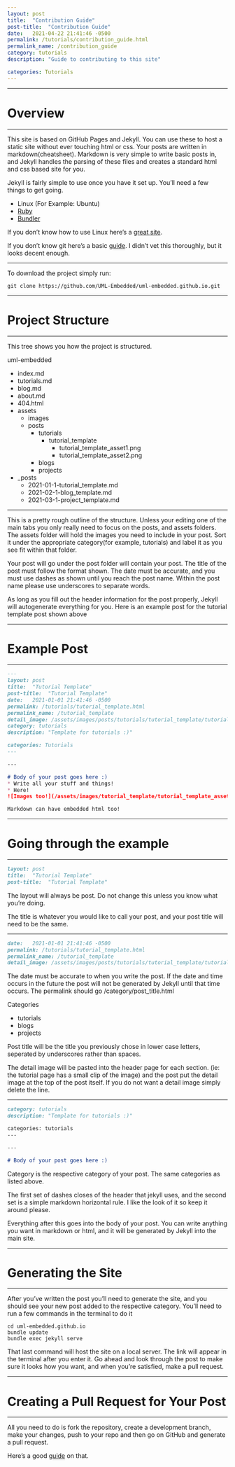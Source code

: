 ```yaml
---
layout: post
title:  "Contribution Guide"
post-title:  "Contribution Guide"
date:   2021-04-22 21:41:46 -0500
permalink: /tutorials/contribution_guide.html
permalink_name: /contribution_guide
category: tutorials
description: "Guide to contributing to this site"

categories: Tutorials
---
```


---
# Overview

---
This site is based on GitHub Pages and Jekyll. You can use these to host a static site without ever touching html or css. Your posts are written in markdown(cheatsheet). Markdown is very simple to write basic posts in, and Jekyll handles the parsing of these files and creates a standard html and css based site for you.

Jekyll is fairly simple to use once you have it set up. You’ll need a few things to get going.

* Linux (For Example: Ubuntu)
* [Ruby](https://www.ruby-lang.org/en/documentation/installation/)
* [Bundler](https://bundler.io/)

If you don’t know how to use Linux here’s a [great site](https://linuxjourney.com/).

If you don’t know git here’s a basic [guide](https://git-scm.com/docs/gittutorial). I didn’t vet this thoroughly, but it
looks decent enough.

---
To download the project simply run:

```shell
git clone https://github.com/UML-Embedded/uml-embedded.github.io.git
```

---
# Project Structure

---
This tree shows you how the project is structured.

uml-embedded

* index.md
* tutorials.md 
* blog.md
* about.md
* 404.html
* assets
    * images
    * posts
        * tutorials
            * tutorial_template
                * tutorial_template_asset1.png
                * tutorial_template_asset2.png
        * blogs
        * projects
* _posts
    * 2021-01-1-tutorial_template.md
    * 2021-02-1-blog_template.md
    * 2021-03-1-project_template.md

---
This is a pretty rough outline of the structure. Unless your editing one of the main tabs you only really need to focus on the posts, and assets folders. The assets folder will hold the images you need to include in your post. Sort it under the appropriate category(for example, tutorials) and label it as you see fit within that folder.

Your post will go under the post folder will contain your post. The title of the post must follow the format shown. The date must be accurate, and you must use dashes as shown until you reach the post name. Within the post name please use underscores to separate words.

As long as you fill out the header information for the post properly, Jekyll will autogenerate everything for you. Here is an example post for the tutorial template post shown above

---
# Example Post

---
```markdown
---
layout: post
title:  "Tutorial Template"
post-title:  "Tutorial Template"
date:   2021-01-01 21:41:46 -0500
permalink: /tutorials/tutorial_template.html
permalink_name: /tutorial_template
detail_image: /assets/images/posts/tutorials/tutorial_template/tutorial_template_asset2.png
category: tutorials
description: "Template for tutorials :)"

categories: Tutorials
---

---

# Body of your post goes here :)
* Write all your stuff and things!
* Here!
![Images too!](/assets/images/tutorial_template/tutorial_template_asset1.png)

Markdown can have embedded html too!
```
---
# Going through the example

---
```markdown
layout: post
title:  "Tutorial Template"
post-title:  "Tutorial Template"
```

The layout will always be post. Do not change this unless you know what you’re doing.

The title is whatever you would like to call your post, and your post title will need to be the same.

---
```markdown
date:   2021-01-01 21:41:46 -0500
permalink: /tutorials/tutorial_template.html
permalink_name: /tutorial_template
detail_image: /assets/images/posts/tutorials/tutorial_template/tutorial_template_asset2.png
```

The date must be accurate to when you write the post. If the date and time occurs in the future the post will not be generated by Jekyll until that time occurs. The permalink should go /category/post_title.html

Categories
* tutorials
* blogs
* projects

Post title will be the title you previously chose in lower case letters, seperated by underscores rather than spaces.

The detail image will be pasted into the header page for each section. (ie: the tutorial page has a small clip of the image) and the post put the detail image at the top of the post itself. If you do not want a detail image simply delete the line.

---
```markdown
category: tutorials
description: "Template for tutorials :)"

categories: tutorials
---

---

# Body of your post goes here :)
```
Category is the respective category of your post. The same categories as listed above.

The first set of dashes closes of the header that jekyll uses, and the second set is a simple markdown horizontal rule. I like the look of it so keep it around please.

Everything after this goes into the body of your post. You can write anything you want in markdown or html, and it will be generated by Jekyll into the main site.

---
# Generating the Site

---
After you’ve written the post you’ll need to generate the site, and you should see your new post added to the respective category. You’ll need to run a few commands in the terminal to do it

```shell
cd uml-embedded.github.io
bundle update
bundle exec jekyll serve
```

That last command will host the site on a local server. The link will appear in the terminal after you enter it. Go ahead and look through the post to make sure it looks how you want, and when you’re satisfied, make a pull request.

---
# Creating a Pull Request for Your Post
---

All you need to do is fork the repository, create a development branch, make your changes, push to your repo and then go on GitHub and generate a pull request.

Here’s a good [guide](https://opensource.com/article/19/7/create-pull-request-github) on that.